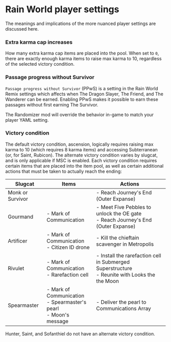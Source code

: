 # Rain World player settings

The meanings and implications of the more nuanced player settings are discussed here.

### Extra karma cap increases
How many extra karma cap items are placed into the pool.
When set to `0`, there are exactly enough karma items to raise max karma to 10,
regardless of the selected victory condition.

### Passage progress without Survivor
`Passage progress without Survivor` (PPwS) is a setting in the Rain World Remix settings
which affects when The Dragon Slayer, The Friend, and The Wanderer can be earned.
Enabling PPwS makes it possible to earn these passages without first earning The Survivor.

The Randomizer mod will override the behavior in-game to match your player YAML setting.

### Victory condition
The default victory condition, ascension, logically requires raising max karma to 10
(which requires 8 karma items) and accessing Subterranean (or, for Saint, Rubicon).
The alternate victory condition varies by slugcat, and is only applicable if MSC is enabled.
Each victory condition requires certain items that are placed into the item pool,
as well as certain additional actions that must be taken to actually reach the ending:

| Slugcat          | Items                                                                  | Actions                                                                                          |
|------------------|------------------------------------------------------------------------|--------------------------------------------------------------------------------------------------|
| Monk or Survivor |                                                                        | - Reach Journey's End (Outer Expanse)                                                            |
| Gourmand         | - Mark of Communication                                                | - Meet Five Pebbles to unlock the OE gate<br/>- Reach Journey's End (Outer Expanse)              |
| Artificer        | - Mark of Communication<br/>- Citizen ID drone                         | - Kill the chieftain scavenger in Metropolis                                                     |
| Rivulet          | - Mark of Communication<br/>- Rarefaction cell                         | - Install the rarefaction cell in Submerged Superstructure<br/>- Reunite with Looks the the Moon |
| Spearmaster      | - Mark of Communication<br/>- Spearmaster's pearl<br/>- Moon's message | - Deliver the pearl to Communications Array                                                      |

Hunter, Saint, and Sofanthiel do not have an alternate victory condition.
